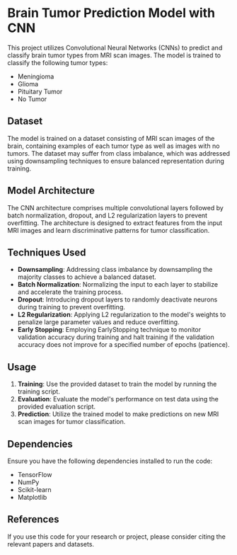 # Brain Tumor Prediction Model with CNN

This project utilizes Convolutional Neural Networks (CNNs) to predict and classify brain tumor types from MRI scan images. The model is trained to classify the following tumor types:

- Meningioma
- Glioma
- Pituitary Tumor
- No Tumor

## Dataset

The model is trained on a dataset consisting of MRI scan images of the brain, containing examples of each tumor type as well as images with no tumors. The dataset may suffer from class imbalance, which was addressed using downsampling techniques to ensure balanced representation during training.

## Model Architecture

The CNN architecture comprises multiple convolutional layers followed by batch normalization, dropout, and L2 regularization layers to prevent overfitting. The architecture is designed to extract features from the input MRI images and learn discriminative patterns for tumor classification.

## Techniques Used

- **Downsampling**: Addressing class imbalance by downsampling the majority classes to achieve a balanced dataset.
- **Batch Normalization**: Normalizing the input to each layer to stabilize and accelerate the training process.
- **Dropout**: Introducing dropout layers to randomly deactivate neurons during training to prevent overfitting.
- **L2 Regularization**: Applying L2 regularization to the model's weights to penalize large parameter values and reduce overfitting.
- **Early Stopping**: Employing EarlyStopping technique to monitor validation accuracy during training and halt training if the validation accuracy does not improve for a specified number of epochs (patience).

## Usage

1. **Training**: Use the provided dataset to train the model by running the training script.
2. **Evaluation**: Evaluate the model's performance on test data using the provided evaluation script.
3. **Prediction**: Utilize the trained model to make predictions on new MRI scan images for tumor classification.

## Dependencies

Ensure you have the following dependencies installed to run the code:
- TensorFlow
- NumPy
- Scikit-learn
- Matplotlib

## References

If you use this code for your research or project, please consider citing the relevant papers and datasets.

